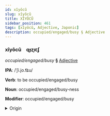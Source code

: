 ```yaml
---
id: xîyôcû
slug: xîyôcû
title: XÎYÔCÛ
sidebar_position: 461
tags: [xîyôcû, Adjective, Japonic]
description: occupied/engaged/busy § Adjective
---
```


### xîyôcû&emsp;<span kind="abugida">ɋɟɀıꞇʄ</span>

*occupied/engaged/busy* **§** [Adjective](../../tags/Adjective)

**IPA**: /ˈʃi.jo.t͡ɕu/

**Verb**: to be occupied/engaged/busy

**Noun**: occupied/engaged/busy-ness

**Modifier**: occupied/engaged/busy

<details>
    <summary>Origin</summary>
    Japanese しようちゅう shiyōchū [ɕijo̞ːt͡ɕuː]<br/>
    <em>Japonic Language Family</em>
</details>